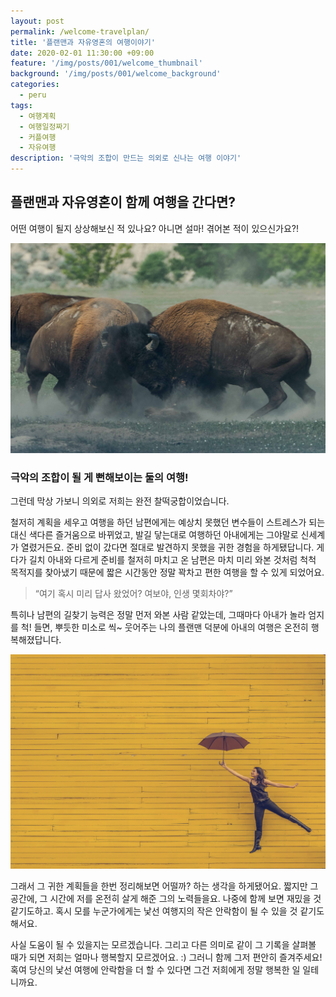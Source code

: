 ```yaml
---
layout: post
permalink: /welcome-travelplan/
title: '플랜맨과 자유영혼의 여행이야기'
date: 2020-02-01 11:30:00 +09:00
feature: '/img/posts/001/welcome_thumbnail'
background: '/img/posts/001/welcome_background'
categories:
  - peru
tags:
  - 여행계획
  - 여행일정짜기
  - 커플여행
  - 자유여행
description: '극악의 조합이 만드는 의외로 신나는 여행 이야기'
---
```


## 플랜맨과 자유영혼이 함께 여행을 간다면?

어떤 여행이 될지 상상해보신 적 있나요? 아니면 설마! 겪어본 적이 있으신가요?!



![극악의조합](/img/posts/001/01.jpg)

### 극악의 조합이 될 게 뻔해보이는 둘의 여행!

그런데 막상 가보니 의외로 저희는 완전 찰떡궁합이었습니다.

철저히 계획을 세우고 여행을 하던 남편에게는 예상치 못했던 변수들이 스트레스가 되는 대신 색다른 즐거움으로 바뀌었고, 발길 닿는대로 여행하던 아내에게는 그야말로 신세계가 열렸거든요. 준비 없이 갔다면 절대로 발견하지 못했을 귀한 경험을 하게됐답니다. 게다가 길치 아내와 다르게 준비를 철저히 마치고 온 남편은 마치 미리 와본 것처럼 척척 목적지를 찾아냈기 때문에 짧은 시간동안 정말 꽉차고 편한 여행을 할 수 있게 되었어요.

> “여기 혹시 미리 답사 왔었어? 여보야, 인생 몇회차야?”

특히나 남편의 길찾기 능력은 정말 먼저 와본 사람 같았는데, 그때마다 아내가 놀라 엄지를 척! 들면, 뿌듯한 미소로 씩~ 웃어주는 나의 플랜맨 덕분에 아내의 여행은 온전히 행복해졌답니다.

![행복한여행](/img/posts/001/03.jpg)

그래서 그 귀한 계획들을 한번 정리해보면 어떨까? 하는 생각을 하게됐어요. 짧지만 그 공간에, 그 시간에 저를 온전히 살게 해준 그의 노력들을요. 나중에 함께 보면 재밌을 것 같기도하고. 혹시 모를 누군가에게는 낯선 여행지의 작은 안락함이 될 수 있을 것 같기도 해서요.



사실 도움이 될 수 있을지는 모르겠습니다. 그리고 다른 의미로 같이 그 기록을 살펴볼 때가 되면 저희는 얼마나 행복할지 모르겠어요. :) 그러니 함께 그저 편안히 즐겨주세요! 혹여 당신의 낯선 여행에 안락함을 더 할 수 있다면 그건 저희에게 정말 행복한 일 일테니까요.

